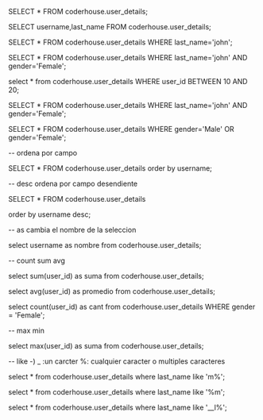 SELECT * FROM coderhouse.user_details;

SELECT username,last_name FROM coderhouse.user_details;

SELECT * 
FROM coderhouse.user_details
WHERE last_name='john';

SELECT * FROM coderhouse.user_details
WHERE last_name='john' AND gender='Female';

select * from coderhouse.user_details
WHERE user_id BETWEEN 10 AND 20;

SELECT * FROM coderhouse.user_details
WHERE last_name='john' AND gender='Female';

SELECT * FROM coderhouse.user_details
WHERE gender='Male' OR gender='Female';

-- ordena por campo

SELECT * FROM coderhouse.user_details order by username;

-- desc ordena por campo desendiente 

SELECT * FROM coderhouse.user_details

order by username desc;

-- as cambia el nombre de la seleccion 

select username as nombre from coderhouse.user_details;

-- count sum avg 

select sum(user_id) as suma from coderhouse.user_details;

select avg(user_id) as promedio from coderhouse.user_details;

select count(user_id) as cant from coderhouse.user_details WHERE gender = 'Female';

-- max min

select max(user_id) as suma from coderhouse.user_details;

-- like -) _ :un carcter %: cualquier caracter o multiples caracteres

select * from coderhouse.user_details where last_name like 'm%';

select * from coderhouse.user_details where last_name like '%m';

select * from coderhouse.user_details where last_name like '__l%';
